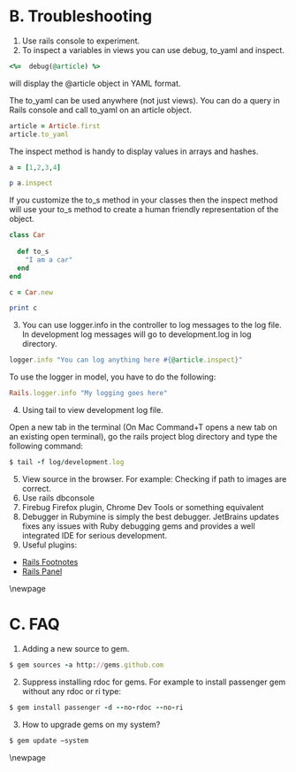 #  B. Troubleshooting #

1. Use rails console to experiment.
2. To inspect a variables in views you can use debug, to_yaml and inspect.

```ruby
<%=  debug(@article) %>
```

will display the @article object in YAML format.

The to_yaml can be used anywhere (not just views). You can do a query in Rails console and call to_yaml on an article object.

```ruby
article = Article.first
article.to_yaml
```

The inspect method is handy to display values in arrays and hashes. 

```ruby
a = [1,2,3,4]

p a.inspect
```

If you customize the to_s method in your classes then the inspect method will use your to_s method to create a human friendly representation of the object.

```ruby
class Car
  
  def to_s
    "I am a car"
  end
end

c = Car.new

print c
```


3. You can use logger.info in the controller to log messages to the log file. In development log messages will go to development.log in log directory.

```ruby
logger.info "You can log anything here #{@article.inspect}"
```

To use the logger in model, you have to do the following:

```ruby
Rails.logger.info "My logging goes here"
```

4. Using tail to view development log file.

Open a new tab in the terminal (On Mac Command+T opens a new tab on an existing open terminal), go the rails project blog directory and type the following command:

```ruby
$ tail -f log/development.log
```

5. View source in the browser. For example: Checking if path to images are correct. 
6. Use rails dbconsole
7. Firebug Firefox plugin, Chrome Dev Tools or something equivalent
8. Debugger in Rubymine is simply the best debugger. JetBrains updates fixes any issues with Ruby debugging gems and provides a well integrated IDE for serious development.
9. Useful plugins:

- [Rails Footnotes](https://github.com/josevalim/rails-footnotes "Rails Footnotes")
- [Rails Panel](https://github.com/dejan/rails_panel "Rails Panel")


\newpage

# C. FAQ #

1. Adding a new source to gem.

```ruby
$ gem sources -a http://gems.github.com
```

2. Suppress installing rdoc for gems. For example to install passenger gem without any rdoc or ri type:
	
```ruby	
$ gem install passenger -d --no-rdoc --no-ri
```

3. How to upgrade gems on my system?

```ruby
$ gem update —system
```

\newpage


